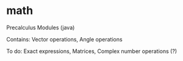 # math
Precalculus Modules (java)

Contains:
  Vector operations,
  Angle operations
  
To do:
  Exact expressions,
  Matrices,
  Complex number operations (?)
